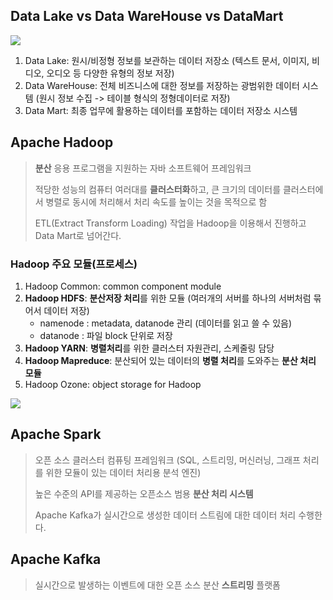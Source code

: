 ## Data Lake vs Data WareHouse vs DataMart
![](https://panoply.io/uploads/versions/diagram8-1---x----750-376x---.jpg)
1. Data Lake: 원시/비정형 정보를 보관하는 데이터 저장소 (텍스트 문서, 이미지, 비디오, 오디오 등 다양한 유형의 정보 저장)
2. Data WareHouse: 전체 비즈니스에 대한 정보를 저장하는 광범위한 데이터 시스템 (원시 정보 수집 -> 테이블 형식의 정형데이터로 저장)
3. Data Mart: 최종 업무에 활용하는 데이터를 포함하는 데이터 저장소 시스템

## Apache Hadoop
> **분산** 응용 프로그램을 지원하는 자바 소프트웨어 프레임워크
>
> 적당한 성능의 컴퓨터 여러대를 **클러스터화**하고, 큰 크기의 데이터를 클러스터에서 병렬로 동시에 처리해서 처리 속도를 높이는 것을 목적으로 함
>
> ETL(Extract Transform Loading) 작업을 Hadoop을 이용해서 진행하고 Data Mart로 넘어간다.

### Hadoop 주요 모듈(프로세스)
1. Hadoop Common: common component module
2. **Hadoop HDFS**: **분산저장 처리**를 위한 모듈 (여러개의 서버를 하나의 서버처럼 묶어서 데이터 저장)
   - namenode : metadata, datanode 관리 (데이터를 읽고 쓸 수 있음)
   - datanode : 파일 block 단위로 저장
3. **Hadoop YARN**: **병렬처리**를 위한 클러스터 자원관리, 스케줄링 담당
4. **Hadoop Mapreduce**: 분산되어 있는 데이터의 **병렬 처리**를 도와주는 **분산 처리 모듈**
5. Hadoop Ozone: object storage for Hadoop

![](https://media.geeksforgeeks.org/wp-content/uploads/had.jpg)

## Apache Spark
> 오픈 소스 클러스터 컴퓨팅 프레임워크 (SQL, 스트리밍, 머신러닝, 그래프 처리를 위한 모듈이 있는 데이터 처리용 분석 엔진)
>
> 높은 수준의 API를 제공하는 오픈소스 범용 **분산 처리 시스템**
>
> Apache Kafka가 실시간으로 생성한 데이터 스트림에 대한 데이터 처리 수행한다.

## Apache Kafka
> 실시간으로 발생하는 이벤트에 대한 오픈 소스 분산 **스트리밍** 플랫폼